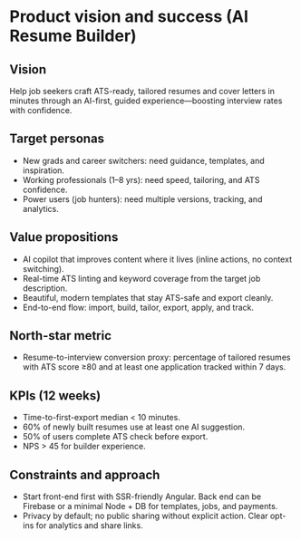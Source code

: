 # Product vision and success (AI Resume Builder)

## Vision
Help job seekers craft ATS-ready, tailored resumes and cover letters in minutes through an AI-first, guided experience—boosting interview rates with confidence.

## Target personas
- New grads and career switchers: need guidance, templates, and inspiration.
- Working professionals (1–8 yrs): need speed, tailoring, and ATS confidence.
- Power users (job hunters): need multiple versions, tracking, and analytics.

## Value propositions
- AI copilot that improves content where it lives (inline actions, no context switching).
- Real-time ATS linting and keyword coverage from the target job description.
- Beautiful, modern templates that stay ATS-safe and export cleanly.
- End-to-end flow: import, build, tailor, export, apply, and track.

## North-star metric
- Resume-to-interview conversion proxy: percentage of tailored resumes with ATS score ≥80 and at least one application tracked within 7 days.

## KPIs (12 weeks)
- Time-to-first-export median < 10 minutes.
- 60% of newly built resumes use at least one AI suggestion.
- 50% of users complete ATS check before export.
- NPS > 45 for builder experience.

## Constraints and approach
- Start front-end first with SSR-friendly Angular. Back end can be Firebase or a minimal Node + DB for templates, jobs, and payments.
- Privacy by default; no public sharing without explicit action. Clear opt-ins for analytics and share links.
